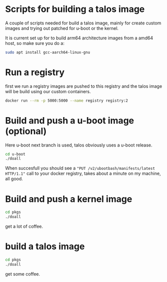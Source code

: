 # Scripts for building a talos image

A couple of scripts needed for build a talos image, mainly for create custom images and trying out patched for u-boot or the kernel.

It is current set up for to build arm64 architecture images from a amd64 host, so make sure you do a:

```bash
sudo apt install gcc-aarch64-linux-gnu
```

# Run a registry

first we run a registry images are pushed to this registry and the talos image will be build using our custom containers.

```bash
docker run --rm -p 5000:5000 --name registry registry:2
```

# Build and push a u-boot image (optional)

Here u-boot next branch is used, talos obviously uses a u-boot release.

```bash
cd u-boot
./doall
```

When succesfull you should see a 
```"PUT /v2/ubootbash/manifests/latest HTTP/1.1"```
call to your docker registry, takes about a minute on my machine, all good.

# Build and push a kernel image

```bash
cd pkgs
./doall
```

get a lot of coffee.


# build a talos image

```bash
cd pkgs
./doall
```

get some coffee.

